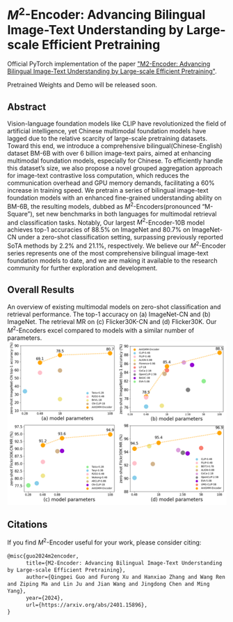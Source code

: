 # $M^2$-Encoder: Advancing Bilingual Image-Text Understanding by Large-scale Efficient Pretraining

Official PyTorch implementation of the paper ["M2-Encoder: Advancing Bilingual Image-Text Understanding by Large-scale Efficient Pretraining"](https://arxiv.org/abs/2401.15896).

Pretrained Weights and Demo will be released soon. 

## Abstract
Vision-language foundation models like CLIP have revolutionized the field of artificial intelligence, yet Chinese multimodal foundation models have lagged due to the relative scarcity of large-scale pretraining datasets. Toward this end, we introduce a comprehensive bilingual(Chinese-English) dataset BM-6B with over 6 billion image-text pairs, aimed at enhancing multimodal foundation models, especially for Chinese. To efficiently handle this dataset’s size, we also propose a novel grouped aggregation approach for image-text contrastive loss computation, which reduces the communication overhead and GPU memory demands, facilitating a 60% increase in training speed. We pretrain a series of bilingual image-text foundation models with an enhanced fine-grained understanding ability on BM-6B, the resulting models, dubbed as $M^2$-Encoders(pronounced “M-Square”), set new benchmarks in both languages for multimodal retrieval and classification tasks. Notably, Our largest $M^2$-Encoder-10B model achieves top-1 accuracies of 88.5% on ImageNet and 80.7% on ImageNet-CN under a zero-shot classification setting, surpassing previously reported SoTA methods by 2.2% and 21.1%, respectively. We believe our $M^2$-Encoder series represents one of the most comprehensive bilingual image-text foundation models to date, and we are making it available to the research community for further exploration and development.

## Overall Results
An overview of existing multimodal models on zero-shot classification and retrieval performance. The top-1 accuracy on (a) ImageNet-CN and (b) ImageNet. The retrieval MR on (c) Flicker30K-CN and (d) Flicker30K. Our $M^2$-Encoders excel compared to models with a similar number of parameters.
![](https://github.com/alipay/Ant-Multi-Modal-Framework/blob/main/prj/M2_Encoder/pics/effect.png)


## Citations
If you find $M^2$-Encoder useful for your work, please consider citing:
```
@misc{guo2024m2encoder,
      title={M2-Encoder: Advancing Bilingual Image-Text Understanding by Large-scale Efficient Pretraining}, 
      author={Qingpei Guo and Furong Xu and Hanxiao Zhang and Wang Ren and Ziping Ma and Lin Ju and Jian Wang and Jingdong Chen and Ming Yang},
      year={2024},
      url={https://arxiv.org/abs/2401.15896},
}
```

